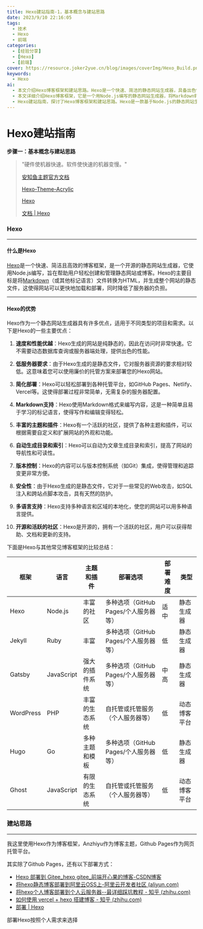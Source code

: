 ```yaml
---
title: Hexo建站指南-1，基本概念与建站思路
date: 2023/9/10 22:16:05
tags: 
  - 技术
  - Hexo
  - 前端
categories:
  - [经验分享]
  - [Hexo]
  - [前端]
cover: https://resource.joker2yue.cn/blog/images/coverImg/Hexo_Build.png
keywords:
  - Hexo
ai: 
  - 本文介绍Hexo博客框架和建站思路。Hexo是一个快速、简洁的静态网站生成器，具备出色性能和低服务器要求。
  - 本文详细介绍Hexo博客框架，它是一个用Node.js编写的静态网站生成器，将Markdown转为HTML，拥有速度快、低服务器要求等优势。此外，文章提供了Hexo与其他博客框架的比较，以及多种部署方式。
  - Hexo建站指南，探讨了Hexo博客框架和建站思路。Hexo是一款基于Node.js的静态网站生成器，能高效地将Markdown转换为HTML，生成快速加载的静态网页，降低服务器负担。文章还强调了Hexo的速度、低服务器要求、简单部署、Markdown支持、主题和插件丰富等优势，并提供了与其他博客框架的比较，以及多种部署选项的链接，帮助读者选择适合自己需求的建站方式。
---
```

# Hexo建站指南

**步骤一：基本概念与建站思路**

> "硬件使机器快速。软件使快速的机器变慢。"
>
> [安知鱼主题官方文档 ](https://docs.anheyu.com/)
>
> [Hexo-Theme-Acrylic](https://next-docs.acrylic.org.cn/)
>
> [Hexo](https://hexo.io/zh-cn/)
>
> [文档 | Hexo](https://hexo.io/zh-cn/docs/)



### Hexo

----

#### 什么是Hexo

[Hexo](https://hexo.io/zh-cn/)是一个快速、简洁且高效的博客框架，是一个开源的静态网站生成器，它使用Node.js编写，旨在帮助用户轻松创建和管理静态网站或博客。Hexo的主要目标是将[Markdown](http://daringfireball.net/projects/markdown/)（或其他标记语言）文件转换为HTML，并生成整个网站的静态文件，这使得网站可以更快地加载和部署，同时降低了服务器的负担。

----

#### Hexo的优势

Hexo作为一个静态网站生成器具有许多优点，适用于不同类型的项目和需求。以下是Hexo的一些主要优点：

1. **速度和性能优越**：Hexo生成的网站是纯静态的，因此在访问时非常快速。它不需要动态数据库查询或服务器端处理，提供出色的性能。

2. **低服务器要求**：由于Hexo生成的是静态文件，它对服务器资源的要求相对较低。这意味着您可以使用廉价的托管方案来部署您的Hexo网站。

3. **简化部署**：Hexo可以轻松部署到各种托管平台，如GitHub Pages、Netlify、Vercel等。这使得部署过程非常简单，无需复杂的服务器配置。

4. **Markdown支持**：Hexo使用Markdown格式来编写内容，这是一种简单且易于学习的标记语言，使得写作和编辑变得轻松。

5. **丰富的主题和插件**：Hexo有一个活跃的社区，提供了各种主题和插件，可以根据需要自定义和扩展网站的外观和功能。

6. **自动生成目录和索引**：Hexo可以自动为文章生成目录和索引，提高了网站的导航性和可读性。

7. **版本控制**：Hexo的内容可以与版本控制系统（如Git）集成，使得管理和追踪变更非常方便。

8. **安全性**：由于Hexo生成的是静态文件，它对于一些常见的Web攻击，如SQL注入和跨站点脚本攻击，具有天然的防护。

9. **多语言支持**：Hexo支持多种语言和区域的本地化，使您的网站可以用多种语言提供。

10. **开源和活跃的社区**：Hexo是开源的，拥有一个活跃的社区，用户可以获得帮助、文档和更新的支持。

下面是Hexo与其他常见博客框架的比较总结：

| 框架      | 语言       | 主题和插件     | 部署选项                              | 部署难度 | 类型         |
| --------- | ---------- | -------------- | ------------------------------------- | -------- | ------------ |
| Hexo      | Node.js    | 丰富的社区     | 多种选项（GitHub Pages/个人服务器等） | 适中     | 静态生成器   |
| Jekyll    | Ruby       | 丰富           | 多种选项（GitHub Pages/个人服务器等） | 低       | 静态生成器   |
| Gatsby    | JavaScript | 强大的插件系统 | 多种选项（GitHub Pages/个人服务器等） | 中高     | 静态生成器   |
| WordPress | PHP        | 丰富的生态系统 | 自托管或托管服务（个人服务器等）      | 低       | 动态博客平台 |
| Hugo      | Go         | 多种主题和模板 | 多种选项（GitHub Pages/个人服务器等） | 低       | 静态生成器   |
| Ghost     | JavaScript | 有限的生态系统 | 自托管或托管服务（个人服务器等）      | 低       | 动态博客平台 |





### 建站思路

---

我这里使用Hexo作为博客框架，Anzhiyu作为博客主题，Github Pages作为网页托管平台。

其实除了Github Pages，还有以下部署方式：

* [Hexo 部署到 Gitee_hexo gitee_前端开心果的博客-CSDN博客](https://blog.csdn.net/qq_38157825/article/details/112783631)
* [将hexo静态博客部署到阿里云OSS上-阿里云开发者社区 (aliyun.com)](https://developer.aliyun.com/article/653541)
* [将hexo个人博客部署到个人云服务器--最详细踩坑教程 - 知乎 (zhihu.com)](https://zhuanlan.zhihu.com/p/120743882)
* [如何使用 vercel + hexo 搭建博客 - 知乎 (zhihu.com)](https://zhuanlan.zhihu.com/p/342790013)
* [部署 | Hexo](https://hexo.io/zh-cn/docs/one-command-deployment)

部署Hexo按照个人需求来选择



